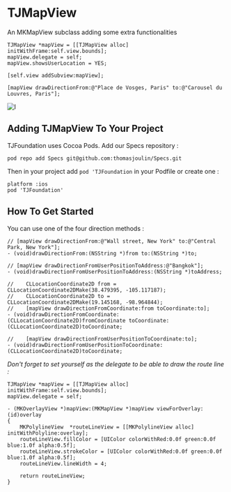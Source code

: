 TJMapView
=========

An MKMapView subclass adding some extra functionalities

    TJMapView *mapView = [[TJMapView alloc] initWithFrame:self.view.bounds];
    mapView.delegate = self;
    mapView.showsUserLocation = YES;
    
    [self.view addSubview:mapView];
    
    [mapView drawDirectionFrom:@"Place de Vosges, Paris" to:@"Carousel du Louvres, Paris"];

![I](http://i.imgur.com/P8uuo.jpg)

## Adding TJMapView To Your Project

TJFoundation uses Cocoa Pods. Add our Specs repository :

	pod repo add Specs git@github.com:thomasjoulin/Specs.git

Then in your project add `pod 'TJFoundation` in your Podfile or create one :

	platform :ios
	pod 'TJFoundation'

## How To Get Started

You can use one of the four direction methods :

	// [mapView drawDirectionFrom:@"Wall street, New York" to:@"Central Park, New York"];
	- (void)drawDirectionFrom:(NSString *)from to:(NSString *)to;

	// [mapView drawDirectionFromUserPositionToAddress:@"Bangkok"];
	- (void)drawDirectionFromUserPositionToAddress:(NSString *)toAddress;

	//    CLLocationCoordinate2D from = CLLocationCoordinate2DMake(38.479395, -105.117187);
	//    CLLocationCoordinate2D to = CLLocationCoordinate2DMake(19.145168, -98.964844);
	//    [mapView drawDirectionFromCoordinate:from toCoordinate:to];
	- (void)drawDirectionFromCoordinate:(CLLocationCoordinate2D)fromCoordinate toCoordinate:(CLLocationCoordinate2D)toCoordinate;

	//    [mapView drawDirectionFromUserPositionToCoordinate:to];
	- (void)drawDirectionFromUserPositionToCoordinate:(CLLocationCoordinate2D)toCoordinate;

*Don't forget to set yourself as the delegate to be able to draw the route line :*

	TJMapView *mapView = [[TJMapView alloc] initWithFrame:self.view.bounds];
	mapView.delegate = self;

	- (MKOverlayView *)mapView:(MKMapView *)mapView viewForOverlay:(id)overlay
	{
	    MKPolylineView  *routeLineView = [[MKPolylineView alloc] initWithPolyline:overlay];
	    routeLineView.fillColor = [UIColor colorWithRed:0.0f green:0.0f blue:1.0f alpha:0.5f];
	    routeLineView.strokeColor = [UIColor colorWithRed:0.0f green:0.0f blue:1.0f alpha:0.5f];
	    routeLineView.lineWidth = 4;
    
	    return routeLineView;
	}
